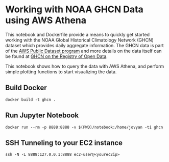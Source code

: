# Working with NOAA GHCN Data using AWS Athena

This notebook and Dockerfile provide a means to quickly get started working with the NOAA Global Historical Climatology Network (GHCN) dataset which provides daily aggregate information. The GHCN data is part of the [AWS Public Dataset program](http://opendata.aws/) and more details on the data itself can be found at [GHCN on the Registry of Open Data](https://registry.opendata.aws/noaa-ghcn/).

This notebook shows how to query the data with AWS Athena, and perform simple plotting functions to start visualizing the data.


## Build Docker

```
docker build -t ghcn .
```

## Run Jupyter Notebook

```
docker run --rm -p 8888:8888 -v $(PWD)/notebook:/home/jovyan -ti ghcn
```

## SSH Tunneling to your EC2 instance

```
ssh -N -L 8888:127.0.0.1:8888 ec2-user@<yourec2ip>
```
